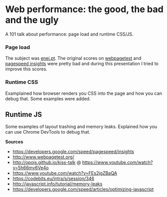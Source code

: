 # Web performance: the good, the bad and the ugly

A 101 talk about performance: page load and runtime CSS/JS.

### Page load
The subject was [enei.pt](http://sgtcarneiro.github.io/enei-2015/website/v1). The original scores on [webpagetest](http://www.webpagetest.org/) and [pagespeed insights](https://developers.google.com/speed/pagespeed/insights/) were pretty bad and during this presentation I tried to improve this scores.

### Runtime CSS
Examplained how browser renders you CSS into the page and how you can debug that. Some examples were added.

## Runtime JS
Some examples of layout trashing and memory leaks. Explained how you can use Chrome DevTools to debug that.

**Sources**
- https://developers.google.com/speed/pagespeed/insights
- http://www.webpagetest.org/
- http://opojs.github.io/kiss-talk @ https://www.youtube.com/watch?v=5h66mv6Ve4o
- https://www.youtube.com/watch?v=FEs2jgZBaQA
- https://codebits.eu/intra/s/session/346
- http://javascript.info/tutorial/memory-leaks
- https://developers.google.com/speed/articles/optimizing-javascript
